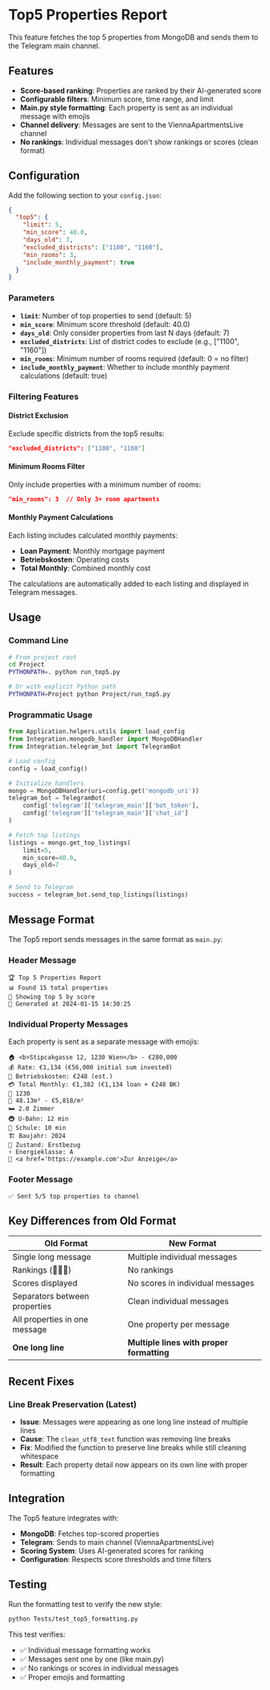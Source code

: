 # Top5 Properties Report

This feature fetches the top 5 properties from MongoDB and sends them to the Telegram main channel.

## Features

- **Score-based ranking**: Properties are ranked by their AI-generated score
- **Configurable filters**: Minimum score, time range, and limit
- **Main.py style formatting**: Each property is sent as an individual message with emojis
- **Channel delivery**: Messages are sent to the ViennaApartmentsLive channel
- **No rankings**: Individual messages don't show rankings or scores (clean format)

## Configuration

Add the following section to your `config.json`:

```json
{
  "top5": {
    "limit": 5,
    "min_score": 40.0,
    "days_old": 7,
    "excluded_districts": ["1100", "1160"],
    "min_rooms": 3,
    "include_monthly_payment": true
  }
}
```

### Parameters

- **`limit`**: Number of top properties to send (default: 5)
- **`min_score`**: Minimum score threshold (default: 40.0)
- **`days_old`**: Only consider properties from last N days (default: 7)
- **`excluded_districts`**: List of district codes to exclude (e.g., ["1100", "1160"])
- **`min_rooms`**: Minimum number of rooms required (default: 0 = no filter)
- **`include_monthly_payment`**: Whether to include monthly payment calculations (default: true)

### Filtering Features

#### District Exclusion
Exclude specific districts from the top5 results:
```json
"excluded_districts": ["1100", "1160"]
```

#### Minimum Rooms Filter
Only include properties with a minimum number of rooms:
```json
"min_rooms": 3  // Only 3+ room apartments
```

#### Monthly Payment Calculations
Each listing includes calculated monthly payments:
- **Loan Payment**: Monthly mortgage payment
- **Betriebskosten**: Operating costs
- **Total Monthly**: Combined monthly cost

The calculations are automatically added to each listing and displayed in Telegram messages.

## Usage

### Command Line

```bash
# From project root
cd Project
PYTHONPATH=. python run_top5.py

# Or with explicit Python path
PYTHONPATH=Project python Project/run_top5.py
```

### Programmatic Usage

```python
from Application.helpers.utils import load_config
from Integration.mongodb_handler import MongoDBHandler
from Integration.telegram_bot import TelegramBot

# Load config
config = load_config()

# Initialize handlers
mongo = MongoDBHandler(uri=config.get('mongodb_uri'))
telegram_bot = TelegramBot(
    config['telegram']['telegram_main']['bot_token'],
    config['telegram']['telegram_main']['chat_id']
)

# Fetch top listings
listings = mongo.get_top_listings(
    limit=5,
    min_score=40.0,
    days_old=7
)

# Send to Telegram
success = telegram_bot.send_top_listings(listings)
```

## Message Format

The Top5 report sends messages in the same format as `main.py`:

### Header Message
```
🏆 Top 5 Properties Report
📊 Found 15 total properties
🎯 Showing top 5 by score
📅 Generated at 2024-01-15 14:30:25
```

### Individual Property Messages
Each property is sent as a separate message with emojis:

```
🏠 <b>Stipcakgasse 12, 1230 Wien</b> - €280,000
💰 Rate: €1,134 (€56,000 initial sum invested)
📄 Betriebskosten: €248 (est.)
💳 Total Monthly: €1,382 (€1,134 loan + €248 BK)
📍 1230
📐 48.13m² - €5,818/m²
🛏️ 2.0 Zimmer
🚇 U-Bahn: 12 min
🏫 Schule: 10 min
🏗️ Baujahr: 2024
🔧 Zustand: Erstbezug
⚡ Energieklasse: A
🔗 <a href='https://example.com'>Zur Anzeige</a>
```

### Footer Message
```
✅ Sent 5/5 top properties to channel
```

## Key Differences from Old Format

| Old Format | New Format |
|------------|------------|
| Single long message | Multiple individual messages |
| Rankings (🥇🥈🥉) | No rankings |
| Scores displayed | No scores in individual messages |
| Separators between properties | Clean individual messages |
| All properties in one message | One property per message |
| **One long line** | **Multiple lines with proper formatting** |

## Recent Fixes

### Line Break Preservation (Latest)
- **Issue**: Messages were appearing as one long line instead of multiple lines
- **Cause**: The `clean_utf8_text` function was removing line breaks
- **Fix**: Modified the function to preserve line breaks while still cleaning whitespace
- **Result**: Each property detail now appears on its own line with proper formatting

## Integration

The Top5 feature integrates with:

- **MongoDB**: Fetches top-scored properties
- **Telegram**: Sends to main channel (ViennaApartmentsLive)
- **Scoring System**: Uses AI-generated scores for ranking
- **Configuration**: Respects score thresholds and time filters

## Testing

Run the formatting test to verify the new style:

```bash
python Tests/test_top5_formatting.py
```

This test verifies:
- ✅ Individual message formatting works
- ✅ Messages sent one by one (like main.py)
- ✅ No rankings or scores in individual messages
- ✅ Proper emojis and formatting 